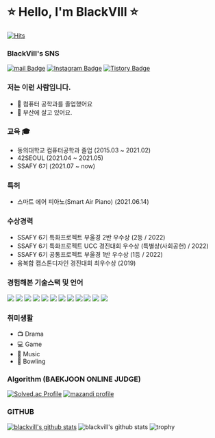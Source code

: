 # ⭐ Hello, I'm BlackVIll ⭐
[![Hits](https://hits.seeyoufarm.com/api/count/incr/badge.svg?url=https%3A%2F%2Fgithub.com%2Fblackvill&count_bg=%23EB8B10&title_bg=%23684327&icon=&icon_color=%23c33&title=VISIT&edge_flat=false)](https://github.com/blackvill)

### BlackVill's SNS
[![mail Badge](https://img.shields.io/badge/Mail-D14836?style=flat&logo=Gmail&logoColor=white)](mailto:postkim03@naver.com)
[![Instagram Badge](https://img.shields.io/badge/Instagram-9c38d1?style=flat&logo=Instagram&logoColor=white)](https://www.instagram.com/blackv2ll)
[![Tistory Badge](https://img.shields.io/badge/TistroyBlog-FF5722?style=flat&logoColor=white)](https://blackvill.tistory.com/)

### 저는 이런 사람입니다.
- 🥇 컴퓨터 공학과를 졸업했어요
- 🚅 부산에 살고 있어요.

### 교육 🎓
- 동의대학교 컴퓨터공학과 졸업 (2015.03 ~ 2021.02)
- 42SEOUL (2021.04 ~ 2021.05)
- SSAFY 6기 (2021.07 ~ now)

### 특허
- 스마트 에어 피아노(Smart Air Piano) (2021.06.14)

### 수상경력
- SSAFY 6기 특화프로젝트 부울경 2반 우수상 (2등 / 2022)
- SSAFY 6기 특화프로젝트 UCC 경진대회 우수상 (특별상(사회공헌) / 2022)
- SSAFY 6기 공통프로젝트 부울경 1반 우수상 (1등 / 2022)
- 융복합 캡스톤디자인 경진대회 최우수상 (2019)

### 경험해본 기술스택 및 언어
<img src="https://img.shields.io/badge/JAVA-007396?style=for-the-badge&logo=java&logoColor=white">
<img src="https://img.shields.io/badge/Spring-6DB33F?style=for-the-badge&logo=Spring&logoColor=white">
<img src="https://img.shields.io/badge/oracle-F80000?style=for-the-badge&logo=oracle&logoColor=white">
<img src="https://img.shields.io/badge/mysql-4479A1?style=for-the-badge&logo=mysql&logoColor=white">
<img src="https://img.shields.io/badge/javascript-F7DF1E?style=for-the-badge&logo=javascript&logoColor=black">
<img src="https://img.shields.io/badge/jquery-0769AD?style=for-the-badge&logo=jquery&logoColor=white">
<img src="https://img.shields.io/badge/vue.js-4FC08D?style=for-the-badge&logo=vue.js&logoColor=white">
<img src="https://img.shields.io/badge/html-E34F26?style=for-the-badge&logo=html5&logoColor=white">
<img src="https://img.shields.io/badge/css-1572B6?style=for-the-badge&logo=css3&logoColor=white">
<img src="https://img.shields.io/badge/bootstrap-7952B3?style=for-the-badge&logo=bootstrap&logoColor=white">
<img src="https://img.shields.io/badge/github-181717?style=for-the-badge&logo=github&logoColor=white">
<img src="https://img.shields.io/badge/apache tomcat-F8DC75?style=for-the-badge&logo=apachetomcat&logoColor=white">

### 취미생활
- 📺  Drama
- 💻  Game
- 💽  Music
- 🎳  Bowling

### Algorithm (BAEKJOON ONLINE JUDGE)
[![Solved.ac Profile](http://mazassumnida.wtf/api/v2/generate_badge?boj=postkim03)](https://solved.ac/postkim03/)
[![mazandi profile](http://mazandi.herokuapp.com/api?handle=postkim03&theme=dark)](https://solved.ac/postkim03/)

### GITHUB
[![blackvill's github stats](https://github-readme-stats.vercel.app/api/top-langs/?username=blackvill&show_icons=true&hide_border=true&title_color=004386&icon_color=004386&layout=compact)](https://github.com/blackvill)
![blackvill's github stats](https://github-readme-stats.vercel.app/api?username=blackvill&show_icons=true) 
![trophy](https://github-profile-trophy.vercel.app/?username=blackvill)
